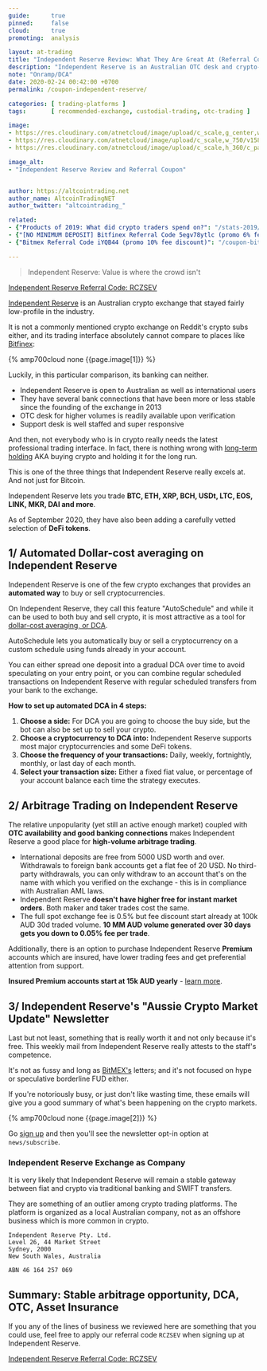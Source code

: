 ```yaml
---
guide:      true
pinned:     false
cloud:      true
promoting:  analysis

layout: at-trading
title: "Independent Reserve Review: What They Are Great At (Referral Code RCZSEV)"
description: "Independent Reserve is an Australian OTC desk and crypto-fiat exchange with automated Dollar-Cost Averaging function and an arbitrage opportunity."
note: "Onramp/DCA"
date: 2020-02-24 00:42:00 +0700
permalink: /coupon-independent-reserve/

categories: [ trading-platforms ]
tags:       [ recommended-exchange, custodial-trading, otc-trading ]

image:
- https://res.cloudinary.com/atnetcloud/image/upload/c_scale,g_center,w_700/c_crop,g_center,h_360,w_700/v1582619682/atnet/var_exchanges/indyres-hero_p11k7b.jpg
- https://res.cloudinary.com/atnetcloud/image/upload/c_scale,w_750/v1582619626/atnet/var_exchanges/Screen_Shot_2020-02-25_at_15.11.57_nxjpsk.png
- https://res.cloudinary.com/atnetcloud/image/upload/c_scale,h_360/c_pad,g_center,h_360,w_700/v1582619626/atnet/var_exchanges/Screen_Shot_2020-02-25_at_15.08.33_ytgqne.png

image_alt:
- "Independent Reserve Review and Referral Coupon"


author: https://altcointrading.net
author_name: AltcoinTradingNET
author_twitter: "altcointrading_"

related:
- {"Products of 2019: What did crypto traders spend on?": "/stats-2019/"}
- {"[NO MINIMUM DEPOSIT] Bitfinex Referral Code 5egv78ytlc (promo 6% fee discount)": "/coupon-bitfinex-5egv78ytlc/"}
- {"Bitmex Referral Code iYQB44 (promo 10% fee discount)": "/coupon-bitmex-iyqb44/"}

---
```


> Independent Reserve: Value is where the crowd isn't

<p><a rel="nofollow" href="http://bit.ly/at-indyres" class="button">Independent Reserve Referral Code: RCZSEV</a></p>

[Independent Reserve](http://bit.ly/at-indyres) is an Australian crypto exchange that stayed fairly low-profile in the industry.

It is not a commonly mentioned crypto exchange on Reddit's crypto subs either, and its trading interface absolutely cannot compare to places like [Bitfinex](/coupon-bitfinex-5egv78ytlc/):

{% amp700cloud none {{page.image[1]}} %}

Luckily, in this particular comparison, its banking can neither.

* Independent Reserve is open to Australian as well as international users
* They have several bank connections that have been more or less stable since the founding of the exchange in 2013
* OTC desk for higher volumes is readily available upon verification
* Support desk is well staffed and super responsive

And then, not everybody who is in crypto really needs the latest professional trading interface. In fact, there is nothing wrong with [long-term holding](/glossary/lth/) AKA buying crypto and holding it for the long run.

This is one of the three things that Independent Reserve really excels at. And not just for Bitcoin.

Independent Reserve lets you trade **BTC, ETH, XRP, BCH, USDt, LTC, EOS, LINK, MKR, DAI and more**.

As of September 2020, they have also been adding a carefully vetted selection of **DeFi tokens**.

## 1/ Automated Dollar-cost averaging on Independent Reserve

Independent Reserve is one of the few crypto exchanges that provides an **automated way** to buy or sell cryptocurrencies.

On Independent Reserve, they call this feature "AutoSchedule" and while it can be used to both buy and sell crypto, it is most attractive as a tool for [dollar-cost averaging, or DCA](/glossary/dca/).

AutoSchedule lets you automatically buy or sell a cryptocurrency on a custom schedule using funds already in your account.

You can either spread one deposit into a gradual DCA over time to avoid speculating on your entry point, or you can combine regular scheduled transactions on Independent Reserve with regular scheduled transfers from your bank to the exchange.

**How to set up automated DCA in 4 steps:**

1. **Choose a side:** For DCA you are going to choose the buy side, but the bot can also be set up to sell your crypto.
2. **Choose a cryptocurrency to DCA into:** Independent Reserve supports most major cryptocurrencies and some DeFi tokens.
3. **Choose the frequency of your transactions:** Daily, weekly, fortnightly, monthly, or last day of each month.
4. **Select your transaction size:** Either a fixed fiat value, or percentage of your account balance each time the strategy executes.

## 2/ Arbitrage Trading on Independent Reserve

The relative unpopularity (yet still an active enough market) coupled with **OTC availability and good banking connections** makes Independent Reserve a good place for **high-volume arbitrage trading**.

* International deposits are free from 5000 USD worth and over. Withdrawals to foreign bank accounts get a flat fee of 20 USD. No third-party withdrawals, you can only withdraw to an account that's on the name with which you verified on the exchange - this is in compliance with Australian AML laws.
* Independent Reserve **doesn't have higher free for instant market orders**. Both maker and taker trades cost the same.
* The full spot exchange fee is 0.5% but fee discount start already at 100k AUD 30d traded volume. **10 MM AUD volume generated over 30 days gets you down to 0.05% fee per trade**.

Additionally, there is an option to purchase Independent Reserve **Premium** accounts which are insured, have lower trading fees and get preferential attention from support.

**Insured Premium accounts start at 15k AUD yearly** - [learn more](http://bit.ly/2wLQhrd).

## 3/ Independent Reserve's "Aussie Crypto Market Update" Newsletter

Last but not least, something that is really worth it and not only because it's free. This weekly mail from Independent Reserve really attests to the staff's competence.

It's not as fussy and long as [BitMEX's](/coupon-bitmex-iyqb44/) letters; and it's not focused on hype or speculative borderline FUD either.

If you're notoriously busy, or just don't like wasting time, these emails will give you a good summary of what's been happening on the crypto markets.

{% amp700cloud none {{page.image[2]}} %}

Go [sign up](http://bit.ly/at-indyres) and then you'll see the newsletter opt-in option at `news/subscribe`.

### Independent Reserve Exchange as Company

It is very likely that Independent Reserve will remain a stable gateway between fiat and crypto via traditional banking and SWIFT transfers.

They are something of an outlier among crypto trading platforms. The platform is organized as a local Australian company, not as an offshore business which is more common in crypto.

```
Independent Reserve Pty. Ltd.
Level 26, 44 Market Street
Sydney, 2000
New South Wales, Australia

ABN 46 164 257 069
```


## Summary: Stable arbitrage opportunity, DCA, OTC, Asset Insurance

If you any of the lines of business we reviewed here are something that you could use, feel free to apply our referral code `RCZSEV` when signing up at Independent Reserve.  

<p><a rel="nofollow" href="http://bit.ly/at-indyres" class="button">Independent Reserve Referral Code: RCZSEV</a></p>
